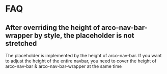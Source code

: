 # FAQ

## After overriding the height of arco-nav-bar-wrapper by style, the placeholder is not stretched

The placeholder is implemented by the height of arco-nav-bar. If you want to adjust the height of the entire navbar, you need to cover the height of arco-nav-bar & arco-nav-bar-wrapper at the same time
